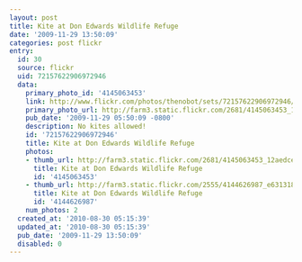 ```yaml
---
layout: post
title: Kite at Don Edwards Wildlife Refuge
date: '2009-11-29 13:50:09'
categories: post flickr
entry:
  id: 30
  source: flickr
  uid: 72157622906972946
  data:
    primary_photo_id: '4145063453'
    link: http://www.flickr.com/photos/thenobot/sets/72157622906972946/
    primary_photo_url: http://farm3.static.flickr.com/2681/4145063453_12aedce10c_m.jpg
    pub_date: '2009-11-29 05:50:09 -0800'
    description: No kites allowed!
    id: '72157622906972946'
    title: Kite at Don Edwards Wildlife Refuge
    photos:
    - thumb_url: http://farm3.static.flickr.com/2681/4145063453_12aedce10c_s.jpg
      title: Kite at Don Edwards Wildlife Refuge
      id: '4145063453'
    - thumb_url: http://farm3.static.flickr.com/2555/4144626987_e631318b21_s.jpg
      title: Kite at Don Edwards Wildlife Refuge
      id: '4144626987'
    num_photos: 2
  created_at: '2010-08-30 05:15:39'
  updated_at: '2010-08-30 05:15:39'
  pub_date: '2009-11-29 13:50:09'
  disabled: 0
---
```

